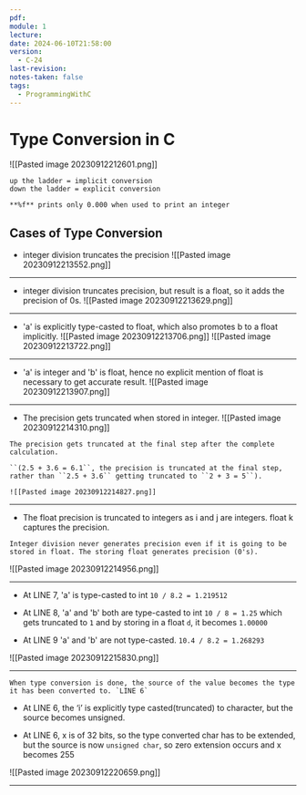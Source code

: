 ```yaml
---
pdf: 
module: 1
lecture: 
date: 2024-06-10T21:58:00
version:
  - C-24
last-revision: 
notes-taken: false
tags:
  - ProgrammingWithC
---
```

# Type Conversion in C

![[Pasted image 20230912212601.png]]
```ad-note
up the ladder = implicit conversion
down the ladder = explicit conversion
```

```ad-info
**%f** prints only 0.000 when used to print an integer
```

## Cases of Type Conversion
- integer division truncates the precision
![[Pasted image 20230912213552.png]]
---
- integer division truncates precision, but result is a float, so it adds the precision of 0s.
![[Pasted image 20230912213629.png]]
---
- 'a' is explicitly type-casted to float, which also promotes b to a float implicitly.
![[Pasted image 20230912213706.png]]
![[Pasted image 20230912213722.png]]

---
- 'a' is integer and 'b' is float, hence no explicit mention of float is necessary to get accurate result.
![[Pasted image 20230912213907.png]]

---
- The precision gets truncated when stored in integer.
![[Pasted image 20230912214310.png]]

```ad-important
The precision gets truncated at the final step after the complete calculation.

``(2.5 + 3.6 = 6.1``, the precision is truncated at the final step, rather than ``2.5 + 3.6`` getting truncated to ``2 + 3 = 5``).

![[Pasted image 20230912214827.png]]
```


---
- The float precision is truncated to integers as i and j are integers. float k captures the precision.
```ad-info
Integer division never generates precision even if it is going to be stored in float. The storing float generates precision (0's).

```

![[Pasted image 20230912214956.png]]

---
- At LINE 7,  'a' is type-casted to int `10 / 8.2 = 1.219512` 

- At LINE 8, 'a' and 'b' both are type-casted to int `10 / 8 = 1.25` which gets truncated to `1` and by storing in a float `d`, it becomes `1.00000`

- At LINE 9 'a' and 'b' are not type-casted. `10.4 / 8.2 = 1.268293`

![[Pasted image 20230912215830.png]]

---
```ad-caution
When type conversion is done, the source of the value becomes the type it has been converted to. `LINE 6`
```

- At LINE 6, the ‘i’ is explicitly type casted(truncated) to character, but the source becomes unsigned.

- At LINE 6, x is of 32 bits, so the type converted char has to be extended, but the source is now `unsigned char`, so zero extension occurs and x becomes 255

![[Pasted image 20230912220659.png]]

---

